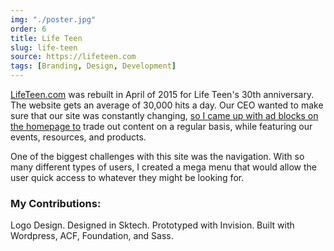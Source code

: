 ```yaml
---
img: "./poster.jpg"
order: 6
title: Life Teen
slug: life-teen
source: https://lifeteen.com
tags: [Branding, Design, Development]
---
```


[LifeTeen.com](https://lifeteen.com) was rebuilt in April of 2015 for Life Teen's 30th anniversary. The website gets an average of 30,000 hits a day. Our CEO wanted to make sure that our site was constantly changing, [so I came up with ad blocks on the homepage to](https://google.com) trade out content on a regular basis, while featuring our events, resources, and products.

One of the biggest challenges with this site was the navigation. With so many different types of users, I created a mega menu that would allow the user quick access to whatever they might be looking for.

### My Contributions:

Logo Design. Designed in Sktech. Prototyped with Invision. Built with Wordpress, ACF, Foundation, and Sass.
